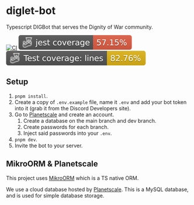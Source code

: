 # diglet-bot
Typescript DIGBot that serves the Dignity of War community.

[![CI](https://github.com/dignityofwar/diglet-bot/actions/workflows/ci.yml/badge.svg)](https://github.com/dignityofwar/diglet-bot/actions/workflows/ci.yml)
![Jest coverage](./badges/coverage-jest%20coverage.svg)
![Lines](./badges/coverage-lines.svg)

## Setup
1. `pnpm install`.
2. Create a copy of `.env.example` file, name it `.env` and add your bot token into it (grab it from the Discord Developers site).
3. Go to [Planetscale](https://planetscale.com/) and create an account.
   1. Create a database on the main branch and dev branch.
   2. Create passwords for each branch.
   3. Inject said passwords into your `.env`.
4. `pnpm dev`.
5. Invite the bot to your server.

## MikroORM & Planetscale

This project uses [MikroORM](https://mikro-orm.io/) which is a TS native ORM.

We use a cloud database hosted by [Planetscale](https://planetscale.com/). This is a MySQL database, and is used for simple database storage.
